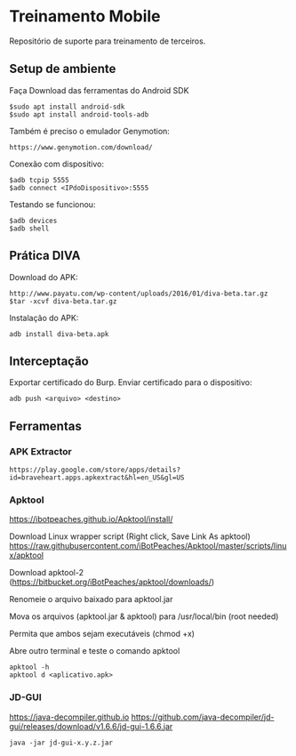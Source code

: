 # Treinamento Mobile
Repositório de suporte para treinamento de terceiros.

## Setup de ambiente
Faça Download das ferramentas do Android SDK
```
$sudo apt install android-sdk
$sudo apt install android-tools-adb
```
Também é preciso o emulador Genymotion:
```
https://www.genymotion.com/download/
```
Conexão com dispositivo:
```
$adb tcpip 5555
$adb connect <IPdoDispositivo>:5555
```
Testando se funcionou:
```
$adb devices
$adb shell
```

## Prática DIVA
Download do APK:
```
http://www.payatu.com/wp-content/uploads/2016/01/diva-beta.tar.gz
$tar -xcvf diva-beta.tar.gz
```
Instalação do APK:
```
adb install diva-beta.apk
```

## Interceptação
Exportar certificado do Burp.
Enviar certificado para o dispositivo:
```
adb push <arquivo> <destino>
```
## Ferramentas
### APK Extractor
```
https://play.google.com/store/apps/details?id=braveheart.apps.apkextract&hl=en_US&gl=US
```
### Apktool
https://ibotpeaches.github.io/Apktool/install/

Download Linux wrapper script (Right click, Save Link As apktool) https://raw.githubusercontent.com/iBotPeaches/Apktool/master/scripts/linux/apktool

Download apktool-2 (https://bitbucket.org/iBotPeaches/apktool/downloads/)

Renomeie o arquivo baixado para apktool.jar

Mova os arquivos (apktool.jar & apktool) para /usr/local/bin (root needed)

Permita que ambos sejam executáveis (chmod +x)

Abre outro terminal e teste o comando apktool
```
apktool -h
apktool d <aplicativo.apk>
```
### JD-GUI
https://java-decompiler.github.io
https://github.com/java-decompiler/jd-gui/releases/download/v1.6.6/jd-gui-1.6.6.jar
```
java -jar jd-gui-x.y.z.jar
```


